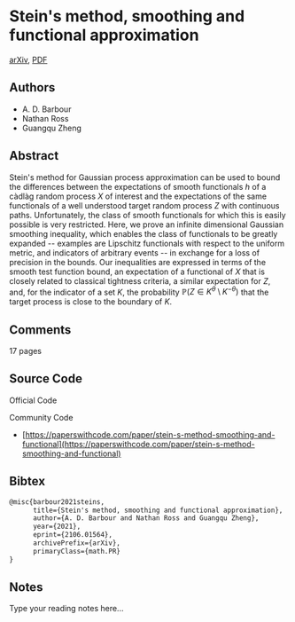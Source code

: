 
# Stein's method, smoothing and functional approximation

[arXiv](https://arxiv.org/abs/2106.01564), [PDF](https://arxiv.org/pdf/2106.01564.pdf)

## Authors

- A. D. Barbour
- Nathan Ross
- Guangqu Zheng

## Abstract

Stein's method for Gaussian process approximation can be used to bound the differences between the expectations of smooth functionals $h$ of a càdlàg random process $X$ of interest and the expectations of the same functionals of a well understood target random process $Z$ with continuous paths. Unfortunately, the class of smooth functionals for which this is easily possible is very restricted. Here, we prove an infinite dimensional Gaussian smoothing inequality, which enables the class of functionals to be greatly expanded -- examples are Lipschitz functionals with respect to the uniform metric, and indicators of arbitrary events -- in exchange for a loss of precision in the bounds. Our inequalities are expressed in terms of the smooth test function bound, an expectation of a functional of $X$ that is closely related to classical tightness criteria, a similar expectation for $Z$, and, for the indicator of a set $K$, the probability $\mathbb{P}(Z \in K^\theta \setminus K^{-\theta})$ that the target process is close to the boundary of $K$.

## Comments

17 pages

## Source Code

Official Code



Community Code

- [https://paperswithcode.com/paper/stein-s-method-smoothing-and-functional](https://paperswithcode.com/paper/stein-s-method-smoothing-and-functional)

## Bibtex

```tex
@misc{barbour2021steins,
      title={Stein's method, smoothing and functional approximation}, 
      author={A. D. Barbour and Nathan Ross and Guangqu Zheng},
      year={2021},
      eprint={2106.01564},
      archivePrefix={arXiv},
      primaryClass={math.PR}
}
```

## Notes

Type your reading notes here...

